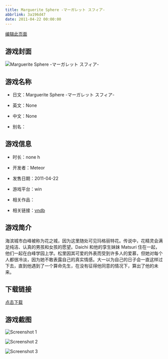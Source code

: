 ```yaml
---
title: Marguerite Sphere -マーガレット スフィア-
abbrlink: 3a196d47
date: 2011-04-22 00:00:00
---
```

[编辑此页面](https://github.com/ACG-3/ADV3-source/blob/main/source/_posts/games/Marguerite%20Sphere%20-%E3%83%9E%E3%83%BC%E3%82%AC%E3%83%AC%E3%83%83%E3%83%88%20%E3%82%B9%E3%83%95%E3%82%A3%E3%82%A2-.md)

## 游戏封面

![Marguerite Sphere -マーガレット スフィア-](https%3A//pan.timero.xyz/onedrive/img_lib_001/Marguerite%20Sphere%20-%E3%83%9E%E3%83%BC%E3%82%AC%E3%83%AC%E3%83%83%E3%83%88%20%E3%82%B9%E3%83%95%E3%82%A3%E3%82%A2-_cover.avif)


## 游戏名称

- 日文：Marguerite Sphere -マーガレット スフィア-
- 英文：None
- 中文：None

- 别名：


## 游戏信息

- 时长：none h
- 开发者：Meteor
- 发售日期：2011-04-22
- 游戏平台：win
- 相关作品：

- 相关链接：[vndb](https://vndb.org/v5918)


## 游戏简介

海滨城市白峰被称为花之城，因为这里随处可见玛格丽特花。传说中，花精灵会满足纯洁、认真的男孩和女孩的愿望。Daichi 和他的孪生妹妹 Matsuri 住在一起，他们一起在白峰学园上学。松里因其可爱的外表而受到许多人的爱慕，但她对每个人都很冷淡，因为她不敢表露自己的真实情感。大一以为自己的日子会一直这样过下去，直到他遇到了一个算命先生，在没有征得他同意的情况下，算出了他的未来。




## 下载链接

[点击下载](https://pan.timero.xyz/onedrive/adv_lib_001/Marguerite%20Sphere%20-%E3%83%9E%E3%83%BC%E3%82%AC%E3%83%AC%E3%83%83%E3%83%88%20%E3%82%B9%E3%83%95%E3%82%A3%E3%82%A2-)


## 游戏截图


![Screenshot 1](https%3A//pan.timero.xyz/onedrive/img_lib_001/Marguerite%20Sphere%20-%E3%83%9E%E3%83%BC%E3%82%AC%E3%83%AC%E3%83%83%E3%83%88%20%E3%82%B9%E3%83%95%E3%82%A3%E3%82%A2-_Screenshot_1.avif)

![Screenshot 2](https%3A//pan.timero.xyz/onedrive/img_lib_001/Marguerite%20Sphere%20-%E3%83%9E%E3%83%BC%E3%82%AC%E3%83%AC%E3%83%83%E3%83%88%20%E3%82%B9%E3%83%95%E3%82%A3%E3%82%A2-_Screenshot_2.avif)

![Screenshot 3](https%3A//pan.timero.xyz/onedrive/img_lib_001/Marguerite%20Sphere%20-%E3%83%9E%E3%83%BC%E3%82%AC%E3%83%AC%E3%83%83%E3%83%88%20%E3%82%B9%E3%83%95%E3%82%A3%E3%82%A2-_Screenshot_3.avif)

